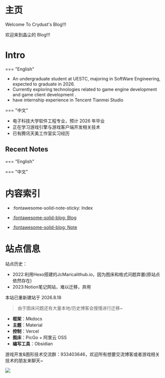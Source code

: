 # 主页
Welcome To Crydust's Blog!!!

欢迎来到晶尘的 Blog!!!
# Intro
=== "English"

- An undergraduate student at UESTC, majoring in SoftWare Engineering, expected to graduate in 2026.
- Currently exploring technologies related to game engine development and game client development .
- have internship experience in Tencent Tianmei Studio

=== "中文"

- 电子科技大学软件工程专业，预计 2026 年毕业
- 正在学习游戏引擎与游戏客户端开发相关技术
- 已有腾讯天美工作室实习经历

## Recent Notes

=== "English"

=== "中文"

<!-- RECENT NOTES -->


# 内容索引
<div class="grid cards" markdown>

- :fontawesome-solid-note-sticky: Index

- [:fontawesome-solid-blog: Blog](blog/index.md)

- [:fontawesome-solid-blog: Note](笔记/笔记主页.md)

</div>

# 站点信息


站点历史：

- 2022:利用Hexo搭建的JcMaricalithub.io，因为图床和格式问题弃置(原站点依然存在)
- 2023:Notion笔记网站，难以迁移，弃用 


本站已重新建站于 2026.8.18
> 由于图床问题还有大量本地/历史博客会慢慢进行迁移~

- **框架**：Mkdocs
- **主题**：Material
- **控制**：Vercel
- **图床**：PicGo + 阿里云 OSS
- **编写工具**：Obsidian

游戏开发&图形技术交流群：933403646，欢迎所有想要交流博客或者游戏相关技术的朋友来聊天~

![](https://crydustblog.oss-cn-chengdu.aliyuncs.com/Pasted%20image%2020240818024342.png)
